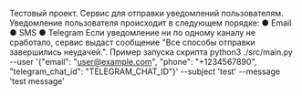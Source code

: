 Тестовый проект. Сервис для отправки уведомлений пользователям.
Уведомление пользователя происходит в следующем порядке:
● Email
● SMS
● Telegram
Если уведомление ни по одному каналу не сработало, сервис выдаст сообщение "Все способы отправки завершились неудачей.".
Пример запуска скрипта
python3 ./src/main.py --user '{"email": "user@example.com", "phone": "+1234567890", "telegram_chat_id": "TELEGRAM_CHAT_ID"}' --subject 'test' --message 'test message'
